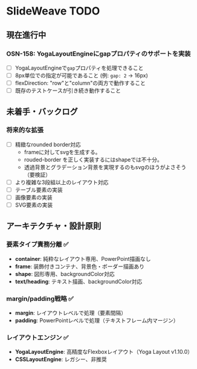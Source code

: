 # SlideWeave TODO

## 現在進行中

### OSN-158: YogaLayoutEngineにgapプロパティのサポートを実装
- [ ] YogaLayoutEngineで`gap`プロパティを処理できること
- [ ] 8px単位での指定が可能であること (例: `gap: 2` → 16px)
- [ ] flexDirection: "row"と"column"の両方で動作すること
- [ ] 既存のテストケースが引き続き動作すること

## 未着手・バックログ

### 将来的な拡張
- [ ] 精緻なrounded border対応
  - frameに対してsvgを生成する。
  - rouded-border を正しく実装するにはshapeでは不十分。
  - 透過背景とグラデーション背景を実現するのもsvgのほうがよさそう（要検証）
- [ ] より複雑な3段組以上のレイアウト対応
- [ ] テーブル要素の実装
- [ ] 画像要素の実装
- [ ] SVG要素の実装

## アーキテクチャ・設計原則

### 要素タイプ責務分離 ✅
- **container**: 純粋なレイアウト専用、PowerPoint描画なし
- **frame**: 装飾付きコンテナ、背景色・ボーダー描画あり  
- **shape**: 図形専用、backgroundColor対応
- **text/heading**: テキスト描画、backgroundColor対応

### margin/padding戦略 ✅
- **margin**: レイアウトレベルで処理（要素間隔）
- **padding**: PowerPointレベルで処理（テキストフレーム内マージン）

### レイアウトエンジン ✅
- **YogaLayoutEngine**: 高精度なFlexboxレイアウト（Yoga Layout v1.10.0）
- **CSSLayoutEngine**: レガシー、非推奨
